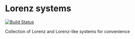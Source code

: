 Lorenz systems
==============
[![Build Status](https://travis-ci.com/azedarach/lorenz-systems.svg?branch=master)](https://travis-ci.com/azedarach/lorenz-systems)

Collection of Lorenz and Lorenz-like systems for convenience

